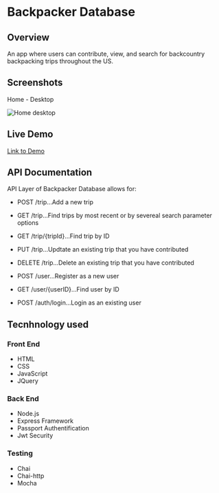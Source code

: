 # Backpacker Database

## Overview
An app where users can contribute, view, and search for backcountry backpacking trips throughout the US.

## Screenshots

Home - Desktop

![Home desktop]()

## Live Demo
[Link to Demo](https://thawing-beach-93547.herokuapp.com)

## API Documentation
API Layer of Backpacker Database allows for:

- POST /trip...Add a new trip
- GET /trip...Find trips by most recent or by severeal search parameter options
- GET /trip/{tripId}...Find trip by ID
- PUT /trip...Updtate an existing trip that you have contributed
- DELETE /trip...Delete an existing trip that you have contributed

- POST  /user...Register as a new user
- GET /user/{userID}...Find user by ID
- POST  /auth/login...Login as an existing user

## Tecnhnology used

### Front End
- HTML
- CSS
- JavaScript
- JQuery

### Back End

- Node.js
- Express Framework
- Passport Authentification
- Jwt Security

### Testing

- Chai
- Chai-http
- Mocha
